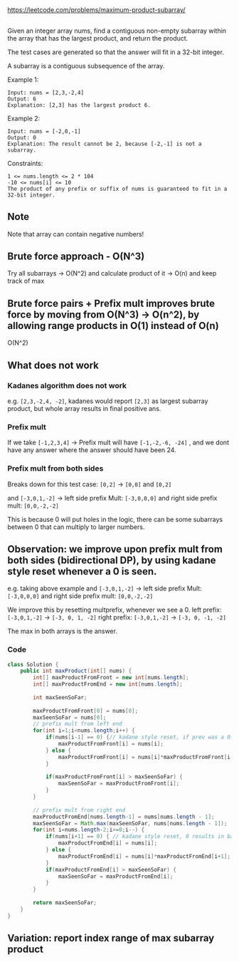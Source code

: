 

##

https://leetcode.com/problems/maximum-product-subarray/

##

Given an integer array nums, find a contiguous non-empty subarray within the array that has the largest product, and return the product.

The test cases are generated so that the answer will fit in a 32-bit integer.

A subarray is a contiguous subsequence of the array.
 

Example 1:
```
Input: nums = [2,3,-2,4]
Output: 6
Explanation: [2,3] has the largest product 6.
```
Example 2:
```
Input: nums = [-2,0,-1]
Output: 0
Explanation: The result cannot be 2, because [-2,-1] is not a subarray.
 ```

Constraints:
```
1 <= nums.length <= 2 * 104
-10 <= nums[i] <= 10
The product of any prefix or suffix of nums is guaranteed to fit in a 32-bit integer.
```

## Note

Note that array can contain negative numbers!

## Brute force approach - O(N^3)

Try all subarrays -> O(N^2) and calculate product of it -> O(n) and keep track of max

## Brute force pairs + Prefix mult improves brute force by moving from O(N^3) -> O(n^2), by allowing range products in O(1) instead of O(n)

O(N^2)

## What does not work

### Kadanes algorithm does not work

e.g.
`[2,3,-2,4, -2]`, kadanes would report `[2,3]` as largest subarray product, but whole array results in final positive ans.

### Prefix mult

If we take 
`[-1,2,3,4]` ->
Prefix mult will have
`[-1,-2,-6, -24]` , and we dont have any answer
where the answer should have been 24.

### Prefix mult from both sides

Breaks down for this test case: `[0,2]` -> `[0,0]` and `[0,2]`

and `[-3,0,1,-2]` -> left side prefix Mult: `[-3,0,0,0]` and right side prefix mult: `[0,0,-2,-2]` 

This is because 0 will put holes in the logic,  there can be some subarrays between 0 that can multiply to larger numbers.

## Observation: we improve upon prefix mult from both sides (bidirectional DP), by using kadane style reset whenever a 0 is seen.

e.g. taking above example
and `[-3,0,1,-2]` -> left side prefix Mult: `[-3,0,0,0]` and right side prefix mult: `[0,0,-2,-2]` 

We improve this by resetting multprefix, whenever we see a 0.
left prefix: `[-3,0,1,-2]` -> `[-3, 0, 1, -2]`
right prefix: `[-3,0,1,-2]` -> `[-3, 0, -1, -2]`

The max in both arrays is the answer.

### Code

```java
class Solution {
    public int maxProduct(int[] nums) {
        int[] maxProductFromFront = new int[nums.length];
        int[] maxProductFromEnd = new int[nums.length];
        
        int maxSeenSoFar;
        
        maxProductFromFront[0] = nums[0];
        maxSeenSoFar = nums[0];
        // prefix mult from left end
        for(int i=1;i<nums.length;i++) {
            if(nums[i-1] == 0) {// kadane style reset, if prev was a 0.
                maxProductFromFront[i] = nums[i];
            } else {
                maxProductFromFront[i] = nums[i]*maxProductFromFront[i-1]; 
            }
            
            if(maxProductFromFront[i] > maxSeenSoFar) {
                maxSeenSoFar = maxProductFromFront[i];
            }
        }
        
        // prefix mult from right end
        maxProductFromEnd[nums.length-1] = nums[nums.length - 1];
        maxSeenSoFar = Math.max(maxSeenSoFar, nums[nums.length - 1]);
        for(int i=nums.length-2;i>=0;i--) {
            if(nums[i+1] == 0) { // kadane style reset, 0 results in bad mults
                maxProductFromEnd[i] = nums[i];
            } else {
                maxProductFromEnd[i] = nums[i]*maxProductFromEnd[i+1];
            }
            if(maxProductFromEnd[i] > maxSeenSoFar) {
                maxSeenSoFar = maxProductFromEnd[i];
            }
        }
        
        return maxSeenSoFar;
    }
}
```

## Variation: report index range of max subarray product





